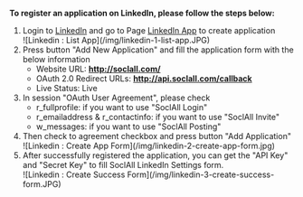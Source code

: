 __To register an application on LinkedIn, please follow the steps below:__

1. Login to [LinkedIn](https://www.linkedin.com/) and go to Page [LinkedIn App](https://www.linkedin.com/secure/developer) to create application
    <div class="soclall-br"></div>
    ![Linkedin : List App](/img/linkedin-1-list-app.JPG)
    <div class="soclall-br"></div>
2. Press button "Add New Application" and fill the application form with the below information
    * Website URL: __http://soclall.com/__
    * OAuth 2.0 Redirect URLs: __http://api.soclall.com/callback__
    * Live Status: Live
3. In session "OAuth User Agreement", please check
    * r_fullprofile: if you want to use "SoclAll Login"
    * r_emailaddress & r_contactinfo: if you want to use "SoclAll Invite"
    * w_messages: if you want to use "SoclAll Posting"
4. Then check to agreement checkbox and press button "Add Application"
    <div class="soclall-br"></div>
    ![Linkedin : Create App Form](/img/linkedin-2-create-app-form.jpg)
    <div class="soclall-br"></div>
5. After successfully registered the application, you can get the "API Key" and "Secret Key" to fill SoclAll LinkedIn Settings form.
    <div class="soclall-br"></div>
    ![Linkedin : Create Success Form](/img/linkedin-3-create-success-form.JPG)
    <div class="soclall-br"></div>